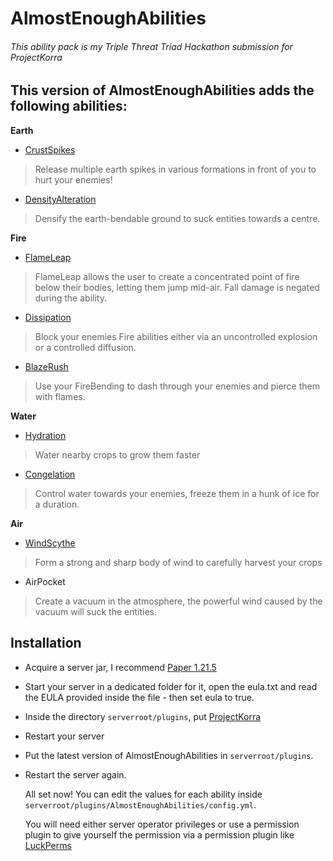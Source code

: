 # AlmostEnoughAbilities
###### This ability pack is my Triple Threat Triad Hackathon submission for ProjectKorra

## This version of AlmostEnoughAbilities adds the following abilities:
**Earth**
- [CrustSpikes](https://www.youtube.com/watch?v=2TiHiA9lYUs)
> Release multiple earth spikes in various formations in front of you to hurt your enemies!
- [DensityAlteration](https://www.youtube.com/watch?v=zUEx3IEHOts)
> Densify the earth-bendable ground to suck entities towards a centre.


**Fire**
- [FlameLeap](https://www.youtube.com/watch?v=vlFie9i_F8o)
> FlameLeap allows the user to create a concentrated point of fire below their bodies, letting them jump mid-air. Fall damage is negated during the ability.
- [Dissipation](https://www.youtube.com/watch?v=fZwi77tjdDQ)
> Block your enemies Fire abilities either via an uncontrolled explosion or a controlled diffusion.
- [BlazeRush](https://www.youtube.com/watch?v=mM9uKBWTLRk)
> Use your FireBending to dash through your enemies and pierce them with flames.

**Water**
* [Hydration](https://www.youtube.com/watch?v=qFYSSJ0Y8zo)
> Water nearby crops to grow them faster
* [Congelation](https://www.youtube.com/watch?v=dqz7MQsLORI)
> Control water towards your enemies, freeze them in a hunk of ice for a duration.

**Air**
* [WindScythe](https://www.youtube.com/watch?v=n6xKmJjvIZI)
> Form a strong and sharp body of wind to carefully harvest your crops
* AirPocket
> Create a vacuum in the atmosphere, the powerful wind caused by the vacuum will suck the entities.

## Installation
* Acquire a server jar, I recommend [Paper 1.21.5](https://papermc.io/downloads/all?project=paper)
* Start your server in a dedicated folder for it, open the eula.txt and read the EULA provided inside the file - then set eula to true.
* Inside the directory `serverroot/plugins`, put [ProjectKorra](https://github.com/ProjectKorra/ProjectKorra/)
* Restart your server
* Put the latest version of AlmostEnoughAbilities in `serverroot/plugins`.
* Restart the server again.

  All set now! You can edit the values for each ability inside `serverroot/plugins/AlmostEnoughAbilities/config.yml`.
  
  You will need either server operator privileges or use a permission plugin to give yourself the permission via a permission plugin like [LuckPerms](https://github.com/LuckPerms/LuckPerms)
